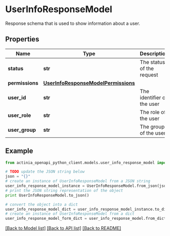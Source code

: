 # UserInfoResponseModel

Response schema that is used to show information about a user.

## Properties
Name | Type | Description | Notes
------------ | ------------- | ------------- | -------------
**status** | **str** | The status of the request | 
**permissions** | [**UserInfoResponseModelPermissions**](UserInfoResponseModelPermissions.md) |  | [optional] 
**user_id** | **str** | The identifier of the user | [optional] 
**user_role** | **str** | The role of the user | [optional] 
**user_group** | **str** | The group of the user | [optional] 

## Example

```python
from actinia_openapi_python_client.models.user_info_response_model import UserInfoResponseModel

# TODO update the JSON string below
json = "{}"
# create an instance of UserInfoResponseModel from a JSON string
user_info_response_model_instance = UserInfoResponseModel.from_json(json)
# print the JSON string representation of the object
print UserInfoResponseModel.to_json()

# convert the object into a dict
user_info_response_model_dict = user_info_response_model_instance.to_dict()
# create an instance of UserInfoResponseModel from a dict
user_info_response_model_form_dict = user_info_response_model.from_dict(user_info_response_model_dict)
```
[[Back to Model list]](../README.md#documentation-for-models) [[Back to API list]](../README.md#documentation-for-api-endpoints) [[Back to README]](../README.md)


